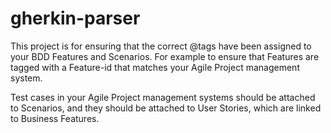 # gherkin-parser

This project is for ensuring that the correct @tags have been assigned to your BDD Features and Scenarios.
For example to ensure that Features are tagged with a Feature-id that matches your Agile Project management system.

Test cases in your Agile Project management systems should be attached to Scenarios, and they should be attached to
User Stories, which are linked to Business Features.
